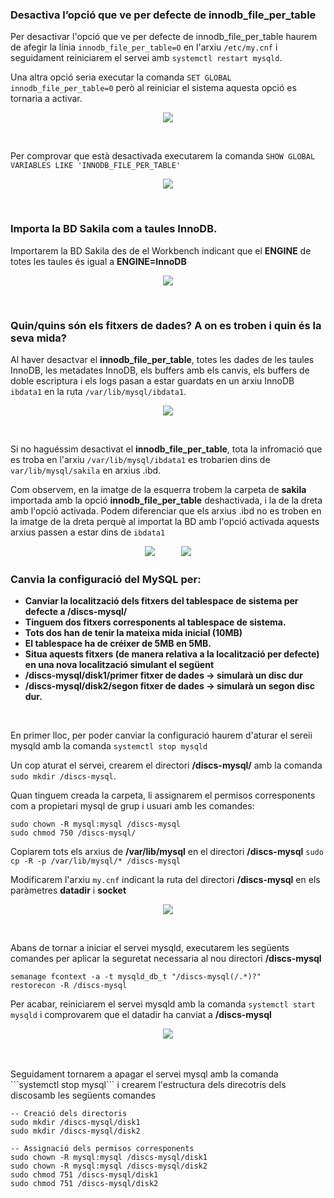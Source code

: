 ### Desactiva l’opció que ve per defecte de innodb_file_per_table

Per desactivar l'opció que ve per defecte de innodb_file_per_table haurem de afegir la línia ```innodb_file_per_table=O``` en l'arxiu ```/etc/my.cnf``` i seguidament reiniciarem el servei amb ```systemctl restart mysqld```.

Una altra opció seria executar la comanda ```SET GLOBAL innodb_file_per_table=0``` però al reiniciar el sistema aquesta opció es tornaria a activar.
<p align="center">
 <img src="https://user-images.githubusercontent.com/61474788/161768985-a8d674f0-cf42-423d-b0de-a4f326a0a29b.png">
</p>
<br/>

Per comprovar que està desactivada executarem la comanda ```SHOW GLOBAL VARIABLES LIKE 'INNODB_FILE_PER_TABLE'```
<p align="center">
 <img src="https://user-images.githubusercontent.com/61474788/161769940-852eef31-cec6-4527-90d7-24282b8de7ea.png">
</p>
<br/>



### Importa la BD Sakila com a taules InnoDB. 

Importarem la BD Sakila des de el Workbench indicant que el **ENGINE** de totes les taules és igual a **ENGINE=InnoDB**

<p align="center">
 <img src="https://user-images.githubusercontent.com/61474788/161771136-de055ea0-e05a-431b-9c2e-937d262e9df9.png">
</p>
<br/>

### Quin/quins són els fitxers de dades? A on es troben i quin és la seva mida?

Al haver desactvar el **innodb_file_per_table**, totes les dades de les taules InnoDB, les metadates InnoDB, els buffers amb els canvis, els buffers de doble escriptura i els logs pasan a estar guardats en un arxiu InnoDB ```ibdata1``` en la ruta ```/var/lib/mysql/ibdata1```.

<p align="center">
 <img src="https://user-images.githubusercontent.com/61474788/161774000-9b427f5e-3a78-4c3e-a97e-910fb64ae430.png">
</p>
<br/>


Si no haguéssim desactivat el **innodb_file_per_table**, tota la infromació que es troba en l'arxiu ```/var/lib/mysql/ibdata1``` es trobarien dins de ```var/lib/mysql/sakila``` en arxius .ibd.

Com observem, en la imatge de la esquerra trobem la carpeta de **sakila** importada amb la opció **innodb_file_per_table** deshactivada, i la de la dreta amb l'opció activada. Podem diferenciar que els arxius .ibd no es troben en la imatge de la dreta perquè al importat la BD amb l'opció activada aquests arxius passen a estar dins de ```ibdata1```

<p align="center">
 <img src="https://user-images.githubusercontent.com/61474788/161775496-2a6d23f2-a28e-41be-a028-e1a6ea82b2f6.png">ㅤㅤㅤ
 <img src="https://user-images.githubusercontent.com/61474788/161775547-b7d985e4-065f-49dd-8fc7-5faedfdd6f69.png">
</p>





### Canvia la configuració del MySQL per:
   - **Canviar la localització dels fitxers del tablespace de sistema per defecte a /discs-mysql/**
   - **Tinguem dos fitxers corresponents al tablespace de sistema.**
   - **Tots dos han de tenir la mateixa mida inicial (10MB)**
   - **El tablespace ha de créixer de 5MB en 5MB.**
   - **Situa aquests fitxers (de manera relativa a la localització per defecte) en una nova localització simulant el següent**
   - **/discs-mysql/disk1/primer fitxer de dades → simularà un disc dur**
   - **/discs-mysql/disk2/segon fitxer de dades → simularà un segon disc dur.**

  <br/>
  
   En primer lloc, per poder canviar la configuració haurem d'aturar el sereii mysqld amb la comanda ```systemctl stop mysqld```
   

   Un cop aturat el servei, crearem el directori **/discs-mysql/** amb la comanda ```sudo mkdir /discs-mysql```.
   
   Quan tinguem creada la carpeta, li assignarem el permisos corresponents com a propietari mysql de grup i usuari amb les comandes: <br/>
   ```
   sudo chown -R mysql:mysql /discs-mysql
   sudo chmod 750 /discs-mysql/
   ```
   
   Copiarem tots els arxius de **/var/lib/mysql** en el directori **/discs-mysql**
   ```sudo cp -R -p /var/lib/mysql/* /discs-mysql```
   
   
   Modificarem l'arxiu ```my.cnf``` indicant la ruta del directori **/discs-mysql** en els paràmetres **datadir** i **socket**
   <p align="center">
    <img src="https://user-images.githubusercontent.com/61474788/161793203-76a56561-e95d-498c-ade0-9a773c146213.png">
   </p>
   <br/>
   
   Abans de tornar a iniciar el servei mysqld, executarem les següents comandes per aplicar la seguretat necessaria al nou directori **/discs-mysql**
   ```
   semanage fcontext -a -t mysqld_db_t "/discs-mysql(/.*)?"
   restorecon -R /discs-mysql
   ```
   
   Per acabar, reiniciarem el servei mysqld amb la comanda ```systemctl start mysqld``` i comprovarem que el datadir ha canviat a **/discs-mysql**
   <p align="center">
    <img src="https://user-images.githubusercontent.com/61474788/161792955-b08a5ae4-6f82-455f-ab0c-ad765221dc4a.png">
   </p>
   <br/>
   
   <br/>
   Seguidament tornarem a apagar el servei mysql amb la comanda ```systemctl stop mysql``` i crearem l'estructura dels direcotris dels discosamb les següents comandes<br/>
   
   ```
   -- Creació dels directoris
   sudo mkdir /discs-mysql/disk1
   sudo mkdir /discs-mysql/disk2
   
   -- Assignació dels permisos corresponents
   sudo chown -R mysql:mysql /discs-mysql/disk1
   sudo chown -R mysql:mysql /discs-mysql/disk2
   sudo chmod 751 /discs-mysql/disk1
   sudo chmod 751 /discs-mysql/disk2
   
   ```

<p align="center">
 <img src="">
</p>
<br/>

